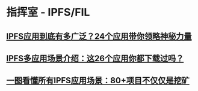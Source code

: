 # 指挥室 - IPFS/FIL

## [IPFS应用到底有多广泛？24个应用带你领略神秘力量](https://zhuanlan.zhihu.com/p/99583718)

## [IPFS多应用场景介绍：这26个应用你都下载过吗？](https://zhuanlan.zhihu.com/p/112503120)

## [一图看懂所有IPFS应用场景：80+项目不仅仅是挖矿](https://www.8btc.com/media/385907)

